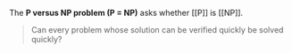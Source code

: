 The **P versus NP problem (P = NP)** asks whether [[P]] is [[NP]].

> Can every problem whose solution can be verified quickly be solved quickly?